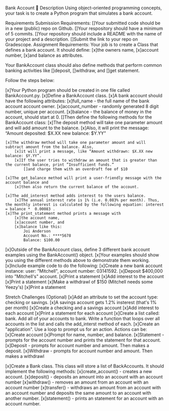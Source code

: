 Bank Account 🏦
Description
Using object-oriented programming concepts, your task is to create a Python program that simulates a bank account.

Requirements
Submission Requirements:
    []Your submitted code should be in a new (public) repo on Github.
    []Your respository should have a minimum of 5 commits.
    []Your repository should include a README with the name of your project and a description.
    []Submit the link to your repo on Gradescope.
Assignment Requirements:
Your job is to create a Class that defines a bank account. It should define:
    [x]the owners name, 
    [x]account number, 
    [x]and balance as attributes.

Your BankAccount class should also define methods that perform common banking activities like 
    []deposit, 
    []withdraw, and 
    []get statement.

Follow the steps below:

[x]Your Python program should be created in one file called BankAccount.py.
    [x]Define a BankAccount class.
[x]A bank account should have the following attributes:
    [x]full_name - the full name of the bank account account owner.
    [x]account_number - randomly generated 8 digit number, unique per account.
    [x]balance - the balance of money in the account, should start at 0.
[]Then define the following methods for the BankAccount class:
    [x]The deposit method will take one parameter amount and will add amount to the balance. 
        [x]Also, it will print the message: “Amount deposited: $X.XX new balance: $Y.YY”

    [x]The withdraw method will take one parameter amount and will subtract amount from the balance. Also, 
        [x]it will print a message, like “Amount withdrawn: $X.XX new balance: $Y.YY”. 
        [x]If the user tries to withdraw an amount that is greater than the current balance, print ”Insufficient funds.” 
            []and charge them with an overdraft fee of $10

    [x]The get_balance method will print a user-friendly message with the account balance and 
        [x]then also return the current balance of the account.

    [x]The add_interest method adds interest to the users balance. 
        [x]The annual interest rate is 1% (i.e. 0.083% per month). Thus, the monthly interest is calculated by the following equation: interest = balance *  0.00083 .
    [x]The print_statement method prints a message with 
        [x]the account name, 
        [x]account number, and 
        [x]balance like this:
            Joi Anderson
            Account No.: ****5678
            Balance: $100.00

[x]Outside of the BankAccount class, define 3 different bank account examples using the BankAccount() object.
    [x]Your examples should show you using the different methods above to demonstrate them working.
[x]Include example code to do the following:
    [x]Create a new bank account instance: user: "Mitchell", account number: 03141592.
    [x]Deposit $400,000 into "Mitchell's" account.
    [x]Print a statement
    [x]Add interest to the account
    [x]Print a statement
    [x]Make a withdrawl of $150 (Mitchell needs some Yeezy's)
    [x]Print a statement

Stretch Challenges (Optional)
[x]Add an attribute to set the account type: checking or savings.
[x]A savings account gets 1.2% insterest (that's 1% per month)
[x]Create a checking and a savings account
[x]Add interest to each account
[x]Print a statement for each account
[x]Create a list called: bank. Add all of your accounts to bank. Write a function that loops over all accounts in the list and calls the add_interst method of each.
[x]Create an "application". Use a loop to prompt us for an action. Actions can be:
    [x]Create account
        [x]Prompt for name, number, and balance.
    [x]Statement - prompts for the account number and prints the statement for that account.
    [x]Deposit - prompts for account number and amount. Then makes a deposit.
    [x]Withdraw - prompts for account number and amount. Then makes a withdrawl

[x]Create a Bank class. This class will store a list of BackAccounts. It should implement the following methods:
    [x]create_account() - creates a new account.
    [x]deposit() - deposits an amount into an account with an account number
    [x]withdraw() - removes an amount from an account with an account number
    [x]transfer() - withdraws an amount from an account with an account number and deposits the same amount to an account with another number.
    [x]statement() - prints an statement for an account with an account number.